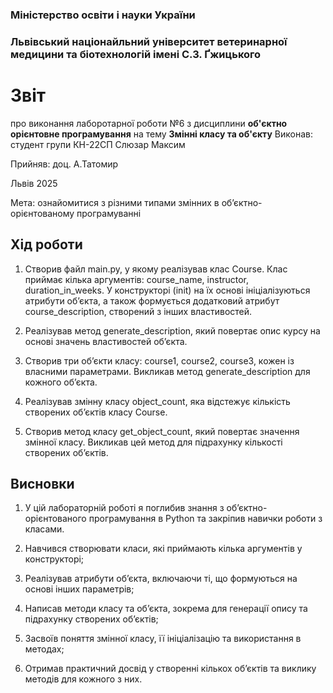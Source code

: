 ### Міністерство освіти і науки України

### Львівський націонайльний університет ветеринарної медицини та біотехнологій імені С.З. Ґжицького

# Звіт
про виконання лаборотарної роботи №6 з дисциплини **об'єктно орієнтовне програмування** на тему **Змінні класу та об'єкту**
Виконав: студент групи КН-22СП Слюзар Максим

Прийняв: доц. А.Татомир

Львів 2025

Мета: ознайомитися з різними типами змінних в об’єктно-орієнтованому програмуванні

## Хід роботи
1. Створив файл main.py, у якому реалізував клас Course. Клас приймає кілька аргументів: course_name, instructor, duration_in_weeks. У конструкторі (init) на їх основі ініціалізуються атрибути об’єкта, а також формується додатковий атрибут course_description, створений з інших властивостей.

2. Реалізував метод generate_description, який повертає опис курсу на основі значень властивостей об’єкта.

3. Створив три об’єкти класу: course1, course2, course3, кожен із власними параметрами. Викликав метод generate_description для кожного об’єкта.

4. Реалізував змінну класу object_count, яка відстежує кількість створених об’єктів класу Course.

5. Створив метод класу get_object_count, який повертає значення змінної класу. Викликав цей метод для підрахунку кількості створених об’єктів.

## Висновки
1. У цій лабораторній роботі я поглибив знання з об’єктно-орієнтованого програмування в Python та закріпив навички роботи з класами.

2. Навчився створювати класи, які приймають кілька аргументів у конструкторі;

3. Реалізував атрибути об’єкта, включаючи ті, що формуються на основі інших параметрів;

4. Написав методи класу та об’єкта, зокрема для генерації опису та підрахунку створених об’єктів;

5. Засвоїв поняття змінної класу, її ініціалізацію та використання в методах;

6. Отримав практичний досвід у створенні кількох об’єктів та виклику методів для кожного з них.
